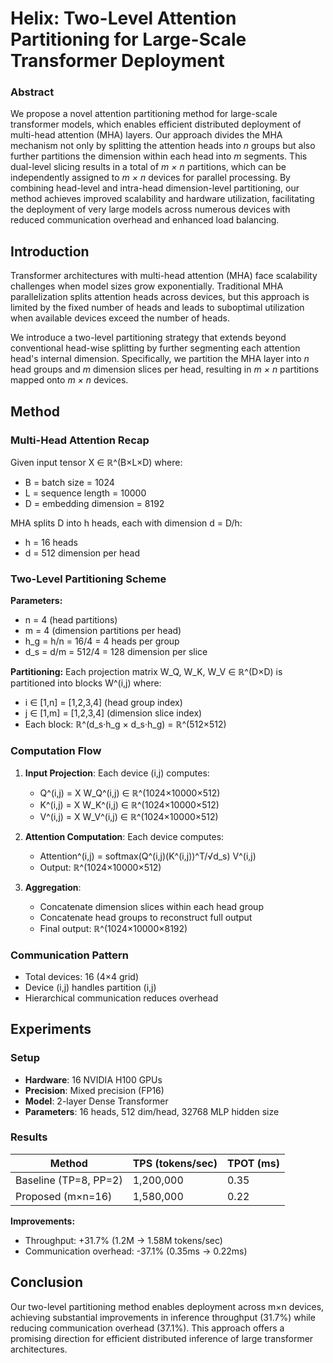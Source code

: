 # Helix: Two-Level Attention Partitioning for Large-Scale Transformer Deployment

### Abstract

We propose a novel attention partitioning method for large-scale transformer models, which enables efficient distributed deployment of multi-head attention (MHA) layers. Our approach divides the MHA mechanism not only by splitting the attention heads into *n* groups but also further partitions the dimension within each head into *m* segments. This dual-level slicing results in a total of *m × n* partitions, which can be independently assigned to *m × n* devices for parallel processing. By combining head-level and intra-head dimension-level partitioning, our method achieves improved scalability and hardware utilization, facilitating the deployment of very large models across numerous devices with reduced communication overhead and enhanced load balancing.

## Introduction

Transformer architectures with multi-head attention (MHA) face scalability challenges when model sizes grow exponentially. Traditional MHA parallelization splits attention heads across devices, but this approach is limited by the fixed number of heads and leads to suboptimal utilization when available devices exceed the number of heads.

We introduce a two-level partitioning strategy that extends beyond conventional head-wise splitting by further segmenting each attention head's internal dimension. Specifically, we partition the MHA layer into *n* head groups and *m* dimension slices per head, resulting in *m × n* partitions mapped onto *m × n* devices.

## Method

### Multi-Head Attention Recap

Given input tensor X ∈ ℝ^(B×L×D) where:
- B = batch size = 1024
- L = sequence length = 10000
- D = embedding dimension = 8192

MHA splits D into h heads, each with dimension d = D/h:
- h = 16 heads
- d = 512 dimension per head

### Two-Level Partitioning Scheme

**Parameters:**
- n = 4 (head partitions)
- m = 4 (dimension partitions per head)
- h_g = h/n = 16/4 = 4 heads per group
- d_s = d/m = 512/4 = 128 dimension per slice

**Partitioning:**
Each projection matrix W_Q, W_K, W_V ∈ ℝ^(D×D) is partitioned into blocks W^(i,j) where:
- i ∈ [1,n] = [1,2,3,4] (head group index)
- j ∈ [1,m] = [1,2,3,4] (dimension slice index)
- Each block: ℝ^(d_s·h_g × d_s·h_g) = ℝ^(512×512)

### Computation Flow

1. **Input Projection**: Each device (i,j) computes:
   - Q^(i,j) = X W_Q^(i,j) ∈ ℝ^(1024×10000×512)
   - K^(i,j) = X W_K^(i,j) ∈ ℝ^(1024×10000×512)
   - V^(i,j) = X W_V^(i,j) ∈ ℝ^(1024×10000×512)

2. **Attention Computation**: Each device computes:
   - Attention^(i,j) = softmax(Q^(i,j)(K^(i,j))^T/√d_s) V^(i,j)
   - Output: ℝ^(1024×10000×512)

3. **Aggregation**:
   - Concatenate dimension slices within each head group
   - Concatenate head groups to reconstruct full output
   - Final output: ℝ^(1024×10000×8192)

### Communication Pattern
- Total devices: 16 (4×4 grid)
- Device (i,j) handles partition (i,j)
- Hierarchical communication reduces overhead

## Experiments

### Setup
- **Hardware**: 16 NVIDIA H100 GPUs
- **Precision**: Mixed precision (FP16)
- **Model**: 2-layer Dense Transformer
- **Parameters**: 16 heads, 512 dim/head, 32768 MLP hidden size

### Results

| Method | TPS (tokens/sec) | TPOT (ms) |
|--------|------------------|-----------|
| Baseline (TP=8, PP=2) | 1,200,000 | 0.35 |
| Proposed (m×n=16) | 1,580,000 | 0.22 |

**Improvements:**
- Throughput: +31.7% (1.2M → 1.58M tokens/sec)
- Communication overhead: -37.1% (0.35ms → 0.22ms)

## Conclusion

Our two-level partitioning method enables deployment across m×n devices, achieving substantial improvements in inference throughput (31.7%) while reducing communication overhead (37.1%). This approach offers a promising direction for efficient distributed inference of large transformer architectures.